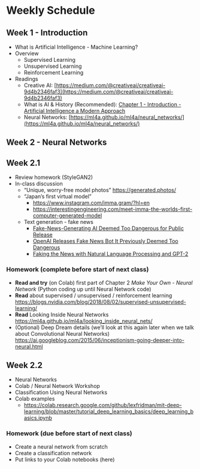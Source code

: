 # Weekly Schedule

## Week 1 - Introduction

- What is Artificial Intelligence - Machine Learning?
- Overview
  - Supervised Learning
  - Unsupervised Learning
  - Reinforcement Learning
- Readings
  - Creative AI:  [https://medium.com/@creativeai/creativeai-9d4b2346faf3](https://medium.com/@creativeai/creativeai-9d4b2346faf3)  
  - What is AI &amp; History (Recommended): [Chapter 1 - Introduction - Artificial Intelligence a Modern Approach](http://web.cecs.pdx.edu/~mperkows/CLASS_479/2017_ZZ_00/02__GOOD_Russel=Norvig=Artificial%20Intelligence%20A%20Modern%20Approach%20(3rd%20Edition).pdf)
  - Neural Networks: [https://ml4a.github.io/ml4a/neural_networks/](https://ml4a.github.io/ml4a/neural_networks/)


## Week 2 - Neural Networks

## Week 2.1
- Review homework (StyleGAN2)
- In-class discussion
  - “Unique, worry-free model photos” https://generated.photos/
  - “Japan’s first virtual model”
    - https://www.instagram.com/imma.gram/?hl=en
    - https://interestingengineering.com/meet-imma-the-worlds-first-computer-generated-model
  - Text generation - fake news
    - [Fake-News-Generating AI Deemed Too Dangerous for Public Release](https://www.extremetech.com/extreme/285857-fake-news-generating-ai-deemed-too-dangerous-for-public-release)
    - [OpenAI Releases Fake News Bot It Previously Deemed Too Dangerous](https://www.extremetech.com/extreme/301662-openai-releases-fake-news-bot-it-previously-deemed-too-dangerous)
    - [Faking the News with Natural Language Processing and GPT-2](https://medium.com/@ageitgey/deepfaking-the-news-with-nlp-and-transformer-models-5e057ebd697d)

### Homework (complete before start of next class)
- **Read and try** (on Colab) first part of Chapter 2 *Make Your Own - Neural Network* (Python coding up until Neural Network code)
- **Read** about supervised / unsupervised / reinforcement learning https://blogs.nvidia.com/blog/2018/08/02/supervised-unsupervised-learning/
- **Read** Looking Inside Neural Networks https://ml4a.github.io/ml4a/looking_inside_neural_nets/
- (Optional) Deep Dream details (we’ll look at this again later when we talk about Convolutional Neural Networks) https://ai.googleblog.com/2015/06/inceptionism-going-deeper-into-neural.html

## Week 2.2
- Neural Networks
- Colab / Neural Network Workshop
- Classification Using Neural Networks
- Colab examples
  - https://colab.research.google.com/github/lexfridman/mit-deep-learning/blob/master/tutorial_deep_learning_basics/deep_learning_basics.ipynb

### Homework (due before start of next class)
- Create a neural network from scratch
- Create a classification network
- Put links to your Colab notebooks (here)
